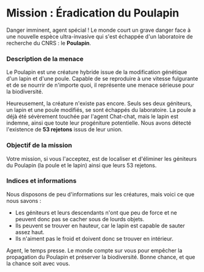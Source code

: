 Mission : Éradication du Poulapin
===================================

Danger imminent, agent spécial ! Le monde court un grave danger face à une nouvelle espèce ultra-invasive qui s'est échappée d'un laboratoire de recherche du CNRS : le **Poulapin**.

### Description de la menace

Le Poulapin est une créature hybride issue de la modification génétique d'un lapin et d'une poule. Capable de se reproduire à une vitesse fulgurante et de se nourrir de n'importe quoi, il représente une menace sérieuse pour la biodiversité.

Heureusement, la créature n'existe pas encore. Seuls ses deux géniteurs, un lapin et une poule modifiés, se sont échappés du laboratoire. La poule a déjà été sévèrement touchée par l'agent Chat-chat, mais le lapin est indemne, ainsi que toute leur progéniture potentielle. Nous avons détecté l'existence de **53 rejetons** issus de leur union.

### Objectif de la mission

Votre mission, si vous l'acceptez, est de localiser et d'éliminer les géniteurs du Poulapin (la poule et le lapin) ainsi que leurs 53 rejetons.

### Indices et informations

Nous disposons de peu d'informations sur les créatures, mais voici ce que nous savons :

* Les géniteurs et leurs descendants n'ont que peu de force et ne peuvent donc pas se cacher sous de lourds objets.
* Ils peuvent se trouver en hauteur, car le lapin est capable de sauter assez haut.
* Ils n'aiment pas le froid et doivent donc se trouver en intérieur.


Agent, le temps presse. Le monde compte sur vous pour empêcher la propagation du Poulapin et préserver la biodiversité. Bonne chance, et que la chance soit avec vous.